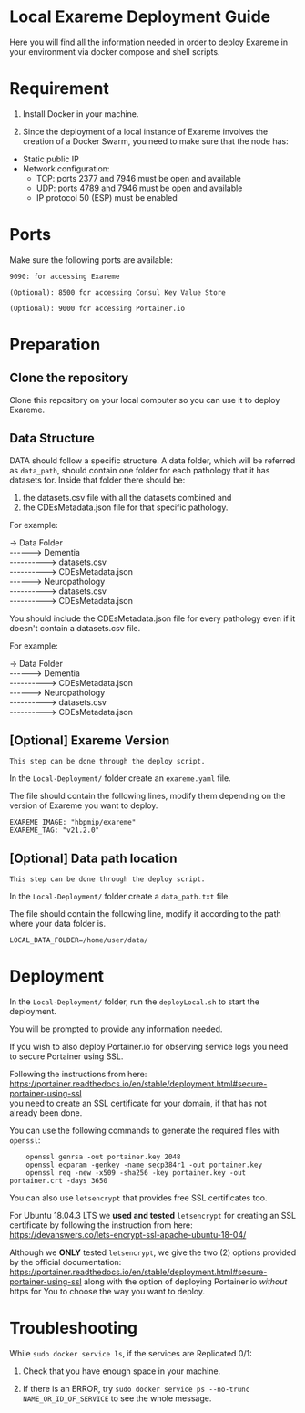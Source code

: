 # Local Exareme Deployment Guide

Here you will find all the information needed in order to deploy Exareme in your environment via docker compose and shell scripts.

# Requirement

1) Install Docker in your machine.

2) Since the deployment of a local instance of Exareme involves the creation of a Docker Swarm, you need to make sure that the node has:

- Static public IP
- Network configuration:
  * TCP: ports 2377 and 7946 must be open and available
  * UDP: ports 4789 and 7946 must be open and available
  * IP protocol 50 (ESP) must be enabled

# Ports

Make sure the following ports are available:

```9090: for accessing Exareme```

```(Optional): 8500 for accessing Consul Key Value Store``` 

```(Optional): 9000 for accessing Portainer.io```

# Preparation

## Clone the repository 

Clone this repository on your local computer so you can use it to deploy Exareme.

## Data Structure
DATA should follow a specific structure. A data folder, which will be referred as  ```data_path```, should contain one
folder for each pathology that it has datasets for. Inside that folder there should be:

1) the datasets.csv file with all the datasets combined and
2) the CDEsMetadata.json file for that specific pathology.

For example:

-> Data Folder <br />
------> Dementia <br />
----------> datasets.csv <br />
----------> CDEsMetadata.json <br />
------> Neuropathology <br />
----------> datasets.csv <br />
----------> CDEsMetadata.json <br />

You should include the CDEsMetadata.json file for every pathology even if it doesn't contain a datasets.csv file.

For example:

-> Data Folder <br />
------> Dementia <br />
----------> CDEsMetadata.json <br />
------> Neuropathology <br />
----------> datasets.csv <br />
----------> CDEsMetadata.json <br />


## [Optional] Exareme Version 
```This step can be done through the deploy script.```

In the ```Local-Deployment/``` folder create an ```exareme.yaml``` file.

The file should contain the following lines, modify them depending on the version of Exareme you want to deploy.

```
EXAREME_IMAGE: "hbpmip/exareme"
EXAREME_TAG: "v21.2.0"
```

## [Optional] Data path location
```This step can be done through the deploy script.```

In the ```Local-Deployment/``` folder create a ```data_path.txt``` file.

The file should contain the following line, modify it according to the path where your data folder is.

```
LOCAL_DATA_FOLDER=/home/user/data/
```

# Deployment

In the ```Local-Deployment/``` folder, run the ```deployLocal.sh``` to start the deployment.

You will be prompted to provide any information needed.

If you wish to also deploy Portainer.io for observing service logs you need to secure Portainer using SSL.

Following the instructions from here: <br />
https://portainer.readthedocs.io/en/stable/deployment.html#secure-portainer-using-ssl <br />
you need to create an SSL certificate for your domain, if that has not already been done.

You can use the following commands to generate the required files with ```openssl```:

``` 
    openssl genrsa -out portainer.key 2048
    openssl ecparam -genkey -name secp384r1 -out portainer.key
    openssl req -new -x509 -sha256 -key portainer.key -out portainer.crt -days 3650
```

You can also use ```letsencrypt``` that provides free SSL certificates too.

For Ubuntu 18.04.3 LTS we **used and tested** ```letsencrypt``` for creating an SSL certificate by following the instruction from here: <br />
https://devanswers.co/lets-encrypt-ssl-apache-ubuntu-18-04/

Although we **ONLY** tested ```letsencrypt```, we give the two (2) options provided by the official documentation: <br /> https://portainer.readthedocs.io/en/stable/deployment.html#secure-portainer-using-ssl
along with the option of deploying Portainer.io *without* https for You to choose the way you want to deploy.

# Troubleshooting

While ```sudo docker service ls```, if the services are Replicated 0/1:

1) Check that you have enough space in your machine.

2) If there is an ERROR, try ```sudo docker service ps --no-trunc NAME_OR_ID_OF_SERVICE``` to see the whole message.
